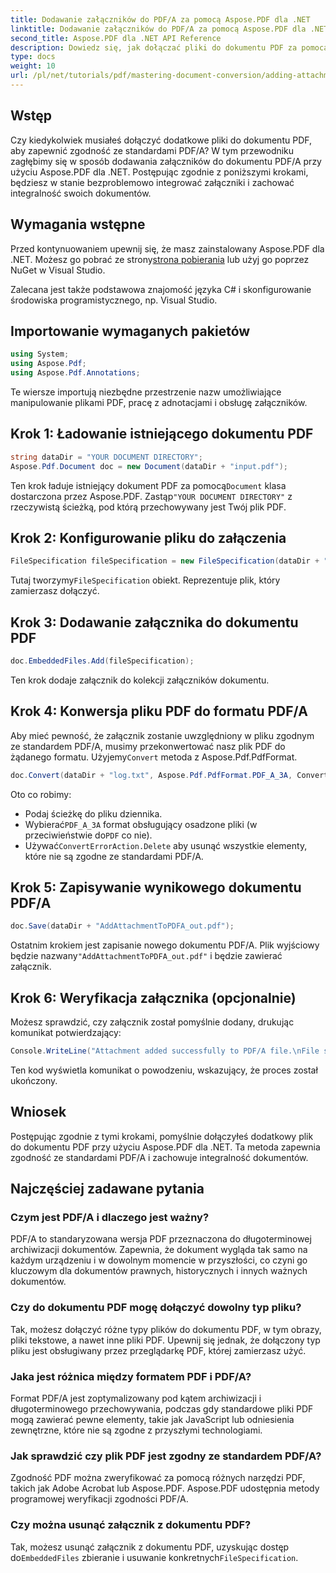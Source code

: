 ```yaml
---
title: Dodawanie załączników do PDF/A za pomocą Aspose.PDF dla .NET
linktitle: Dodawanie załączników do PDF/A za pomocą Aspose.PDF dla .NET
second_title: Aspose.PDF dla .NET API Reference
description: Dowiedz się, jak dołączać pliki do dokumentu PDF za pomocą Aspose.PDF dla platformy .NET i zapewnić zgodność ze standardami PDF/A.
type: docs
weight: 10
url: /pl/net/tutorials/pdf/mastering-document-conversion/adding-attachment-to-pdfa/
---
```

## Wstęp

Czy kiedykolwiek musiałeś dołączyć dodatkowe pliki do dokumentu PDF, aby zapewnić zgodność ze standardami PDF/A? W tym przewodniku zagłębimy się w sposób dodawania załączników do dokumentu PDF/A przy użyciu Aspose.PDF dla .NET. Postępując zgodnie z poniższymi krokami, będziesz w stanie bezproblemowo integrować załączniki i zachować integralność swoich dokumentów.

## Wymagania wstępne

 Przed kontynuowaniem upewnij się, że masz zainstalowany Aspose.PDF dla .NET. Możesz go pobrać ze strony[strona pobierania](https://releases.aspose.com/pdf/net/) lub użyj go poprzez NuGet w Visual Studio.

Zalecana jest także podstawowa znajomość języka C# i skonfigurowanie środowiska programistycznego, np. Visual Studio.

## Importowanie wymaganych pakietów

```csharp
using System;
using Aspose.Pdf;
using Aspose.Pdf.Annotations;
```

Te wiersze importują niezbędne przestrzenie nazw umożliwiające manipulowanie plikami PDF, pracę z adnotacjami i obsługę załączników.

## Krok 1: Ładowanie istniejącego dokumentu PDF

```csharp
string dataDir = "YOUR DOCUMENT DIRECTORY";
Aspose.Pdf.Document doc = new Document(dataDir + "input.pdf");
```

 Ten krok ładuje istniejący dokument PDF za pomocą`Document` klasa dostarczona przez Aspose.PDF. Zastąp`"YOUR DOCUMENT DIRECTORY"` z rzeczywistą ścieżką, pod którą przechowywany jest Twój plik PDF.

## Krok 2: Konfigurowanie pliku do załączenia

```csharp
FileSpecification fileSpecification = new FileSpecification(dataDir + "aspose-logo.jpg", "Large Image file");
```

 Tutaj tworzymy`FileSpecification` obiekt. Reprezentuje plik, który zamierzasz dołączyć.

## Krok 3: Dodawanie załącznika do dokumentu PDF

```csharp
doc.EmbeddedFiles.Add(fileSpecification);
```

Ten krok dodaje załącznik do kolekcji załączników dokumentu.

## Krok 4: Konwersja pliku PDF do formatu PDF/A

 Aby mieć pewność, że załącznik zostanie uwzględniony w pliku zgodnym ze standardem PDF/A, musimy przekonwertować nasz plik PDF do żądanego formatu. Użyjemy`Convert` metoda z Aspose.Pdf.PdfFormat.

```csharp
doc.Convert(dataDir + "log.txt", Aspose.Pdf.PdfFormat.PDF_A_3A, ConvertErrorAction.Delete);
```

Oto co robimy:

- Podaj ścieżkę do pliku dziennika.
-  Wybierać`PDF_A_3A` format obsługujący osadzone pliki (w przeciwieństwie do`PDF` co nie).
-  Używać`ConvertErrorAction.Delete` aby usunąć wszystkie elementy, które nie są zgodne ze standardami PDF/A.

## Krok 5: Zapisywanie wynikowego dokumentu PDF/A

```csharp
doc.Save(dataDir + "AddAttachmentToPDFA_out.pdf");
```

 Ostatnim krokiem jest zapisanie nowego dokumentu PDF/A. Plik wyjściowy będzie nazwany`"AddAttachmentToPDFA_out.pdf"` i będzie zawierać załącznik.

## Krok 6: Weryfikacja załącznika (opcjonalnie)

Możesz sprawdzić, czy załącznik został pomyślnie dodany, drukując komunikat potwierdzający:

```csharp
Console.WriteLine("Attachment added successfully to PDF/A file.\nFile saved at " + dataDir);
```

Ten kod wyświetla komunikat o powodzeniu, wskazujący, że proces został ukończony.

## Wniosek

Postępując zgodnie z tymi krokami, pomyślnie dołączyłeś dodatkowy plik do dokumentu PDF przy użyciu Aspose.PDF dla .NET. Ta metoda zapewnia zgodność ze standardami PDF/A i zachowuje integralność dokumentów.

## Najczęściej zadawane pytania

### Czym jest PDF/A i dlaczego jest ważny?

PDF/A to standaryzowana wersja PDF przeznaczona do długoterminowej archiwizacji dokumentów. Zapewnia, że dokument wygląda tak samo na każdym urządzeniu i w dowolnym momencie w przyszłości, co czyni go kluczowym dla dokumentów prawnych, historycznych i innych ważnych dokumentów.

### Czy do dokumentu PDF mogę dołączyć dowolny typ pliku?

Tak, możesz dołączyć różne typy plików do dokumentu PDF, w tym obrazy, pliki tekstowe, a nawet inne pliki PDF. Upewnij się jednak, że dołączony typ pliku jest obsługiwany przez przeglądarkę PDF, której zamierzasz użyć.

### Jaka jest różnica między formatem PDF i PDF/A?

Format PDF/A jest zoptymalizowany pod kątem archiwizacji i długoterminowego przechowywania, podczas gdy standardowe pliki PDF mogą zawierać pewne elementy, takie jak JavaScript lub odniesienia zewnętrzne, które nie są zgodne z przyszłymi technologiami.

### Jak sprawdzić czy plik PDF jest zgodny ze standardem PDF/A?

Zgodność PDF można zweryfikować za pomocą różnych narzędzi PDF, takich jak Adobe Acrobat lub Aspose.PDF. Aspose.PDF udostępnia metody programowej weryfikacji zgodności PDF/A.

### Czy można usunąć załącznik z dokumentu PDF?

 Tak, możesz usunąć załącznik z dokumentu PDF, uzyskując dostęp do`EmbeddedFiles` zbieranie i usuwanie konkretnych`FileSpecification`.